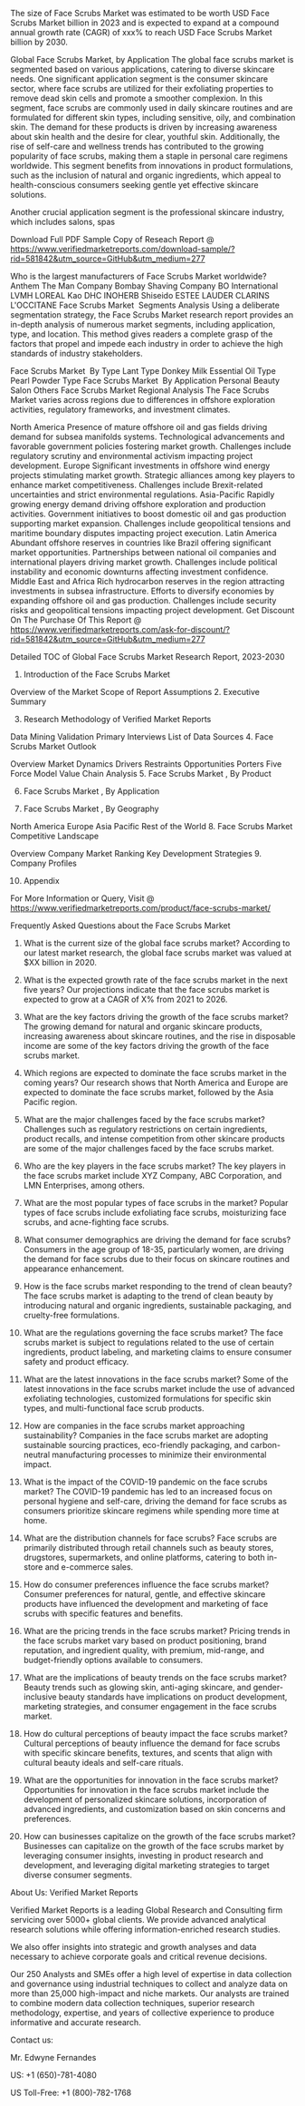 The size of Face Scrubs Market was estimated to be worth USD Face Scrubs Market billion in 2023 and is expected to expand at a compound annual growth rate (CAGR) of xxx% to reach USD Face Scrubs Market billion by 2030.

Global Face Scrubs Market, by Application
The global face scrubs market is segmented based on various applications, catering to diverse skincare needs. One significant application segment is the consumer skincare sector, where face scrubs are utilized for their exfoliating properties to remove dead skin cells and promote a smoother complexion. In this segment, face scrubs are commonly used in daily skincare routines and are formulated for different skin types, including sensitive, oily, and combination skin. The demand for these products is driven by increasing awareness about skin health and the desire for clear, youthful skin. Additionally, the rise of self-care and wellness trends has contributed to the growing popularity of face scrubs, making them a staple in personal care regimens worldwide. This segment benefits from innovations in product formulations, such as the inclusion of natural and organic ingredients, which appeal to health-conscious consumers seeking gentle yet effective skincare solutions.

Another crucial application segment is the professional skincare industry, which includes salons, spas

Download Full PDF Sample Copy of Reseach Report @ https://www.verifiedmarketreports.com/download-sample/?rid=581842&utm_source=GitHub&utm_medium=277

Who is the largest manufacturers of Face Scrubs Market worldwide?
Anthem
The Man Company
Bombay Shaving Company
BO International
LVMH
LOREAL
Kao
DHC
INOHERB
Shiseido
ESTEE LAUDER
CLARINS
L'OCCITANE
Face Scrubs Market  Segments Analysis
Using a deliberate segmentation strategy, the Face Scrubs Market research report provides an in-depth analysis of numerous market segments, including application, type, and location. This method gives readers a complete grasp of the factors that propel and impede each industry in order to achieve the high standards of industry stakeholders.

Face Scrubs Market  By Type
Lant Type
Donkey Milk
Essential Oil Type
Pearl Powder Type
Face Scrubs Market  By Application
Personal
Beauty Salon
Others
Face Scrubs Market Regional Analysis
The Face Scrubs Market varies across regions due to differences in offshore exploration activities, regulatory frameworks, and investment climates.

North America
Presence of mature offshore oil and gas fields driving demand for subsea manifolds systems.
Technological advancements and favorable government policies fostering market growth.
Challenges include regulatory scrutiny and environmental activism impacting project development.
Europe
Significant investments in offshore wind energy projects stimulating market growth.
Strategic alliances among key players to enhance market competitiveness.
Challenges include Brexit-related uncertainties and strict environmental regulations.
Asia-Pacific
Rapidly growing energy demand driving offshore exploration and production activities.
Government initiatives to boost domestic oil and gas production supporting market expansion.
Challenges include geopolitical tensions and maritime boundary disputes impacting project execution.
Latin America
Abundant offshore reserves in countries like Brazil offering significant market opportunities.
Partnerships between national oil companies and international players driving market growth.
Challenges include political instability and economic downturns affecting investment confidence.
Middle East and Africa
Rich hydrocarbon reserves in the region attracting investments in subsea infrastructure.
Efforts to diversify economies by expanding offshore oil and gas production.
Challenges include security risks and geopolitical tensions impacting project development.
Get Discount On The Purchase Of This Report @ https://www.verifiedmarketreports.com/ask-for-discount/?rid=581842&utm_source=GitHub&utm_medium=277

Detailed TOC of Global Face Scrubs Market Research Report, 2023-2030
1. Introduction of the Face Scrubs Market

Overview of the Market
Scope of Report
Assumptions
2. Executive Summary

3. Research Methodology of Verified Market Reports

Data Mining
Validation
Primary Interviews
List of Data Sources
4. Face Scrubs Market Outlook

Overview
Market Dynamics
Drivers
Restraints
Opportunities
Porters Five Force Model
Value Chain Analysis
5. Face Scrubs Market , By Product

6. Face Scrubs Market , By Application

7. Face Scrubs Market , By Geography

North America
Europe
Asia Pacific
Rest of the World
8. Face Scrubs Market Competitive Landscape

Overview
Company Market Ranking
Key Development Strategies
9. Company Profiles

10. Appendix

For More Information or Query, Visit @ https://www.verifiedmarketreports.com/product/face-scrubs-market/

Frequently Asked Questions about the Face Scrubs Market
1. What is the current size of the global face scrubs market?
According to our latest market research, the global face scrubs market was valued at $XX billion in 2020.

2. What is the expected growth rate of the face scrubs market in the next five years?
Our projections indicate that the face scrubs market is expected to grow at a CAGR of X% from 2021 to 2026.

3. What are the key factors driving the growth of the face scrubs market?
The growing demand for natural and organic skincare products, increasing awareness about skincare routines, and the rise in disposable income are some of the key factors driving the growth of the face scrubs market.

4. Which regions are expected to dominate the face scrubs market in the coming years?
Our research shows that North America and Europe are expected to dominate the face scrubs market, followed by the Asia Pacific region.

5. What are the major challenges faced by the face scrubs market?
Challenges such as regulatory restrictions on certain ingredients, product recalls, and intense competition from other skincare products are some of the major challenges faced by the face scrubs market.

6. Who are the key players in the face scrubs market?
The key players in the face scrubs market include XYZ Company, ABC Corporation, and LMN Enterprises, among others.

7. What are the most popular types of face scrubs in the market?
Popular types of face scrubs include exfoliating face scrubs, moisturizing face scrubs, and acne-fighting face scrubs.

8. What consumer demographics are driving the demand for face scrubs?
Consumers in the age group of 18-35, particularly women, are driving the demand for face scrubs due to their focus on skincare routines and appearance enhancement.

9. How is the face scrubs market responding to the trend of clean beauty?
The face scrubs market is adapting to the trend of clean beauty by introducing natural and organic ingredients, sustainable packaging, and cruelty-free formulations.

10. What are the regulations governing the face scrubs market?
The face scrubs market is subject to regulations related to the use of certain ingredients, product labeling, and marketing claims to ensure consumer safety and product efficacy.

11. What are the latest innovations in the face scrubs market?
Some of the latest innovations in the face scrubs market include the use of advanced exfoliating technologies, customized formulations for specific skin types, and multi-functional face scrub products.

12. How are companies in the face scrubs market approaching sustainability?
Companies in the face scrubs market are adopting sustainable sourcing practices, eco-friendly packaging, and carbon-neutral manufacturing processes to minimize their environmental impact.

13. What is the impact of the COVID-19 pandemic on the face scrubs market?
The COVID-19 pandemic has led to an increased focus on personal hygiene and self-care, driving the demand for face scrubs as consumers prioritize skincare regimens while spending more time at home.

14. What are the distribution channels for face scrubs?
Face scrubs are primarily distributed through retail channels such as beauty stores, drugstores, supermarkets, and online platforms, catering to both in-store and e-commerce sales.

15. How do consumer preferences influence the face scrubs market?
Consumer preferences for natural, gentle, and effective skincare products have influenced the development and marketing of face scrubs with specific features and benefits.

16. What are the pricing trends in the face scrubs market?
Pricing trends in the face scrubs market vary based on product positioning, brand reputation, and ingredient quality, with premium, mid-range, and budget-friendly options available to consumers.

17. What are the implications of beauty trends on the face scrubs market?
Beauty trends such as glowing skin, anti-aging skincare, and gender-inclusive beauty standards have implications on product development, marketing strategies, and consumer engagement in the face scrubs market.

18. How do cultural perceptions of beauty impact the face scrubs market?
Cultural perceptions of beauty influence the demand for face scrubs with specific skincare benefits, textures, and scents that align with cultural beauty ideals and self-care rituals.

19. What are the opportunities for innovation in the face scrubs market?
Opportunities for innovation in the face scrubs market include the development of personalized skincare solutions, incorporation of advanced ingredients, and customization based on skin concerns and preferences.

20. How can businesses capitalize on the growth of the face scrubs market?
Businesses can capitalize on the growth of the face scrubs market by leveraging consumer insights, investing in product research and development, and leveraging digital marketing strategies to target diverse consumer segments.

About Us: Verified Market Reports

Verified Market Reports is a leading Global Research and Consulting firm servicing over 5000+ global clients. We provide advanced analytical research solutions while offering information-enriched research studies.

We also offer insights into strategic and growth analyses and data necessary to achieve corporate goals and critical revenue decisions.

Our 250 Analysts and SMEs offer a high level of expertise in data collection and governance using industrial techniques to collect and analyze data on more than 25,000 high-impact and niche markets. Our analysts are trained to combine modern data collection techniques, superior research methodology, expertise, and years of collective experience to produce informative and accurate research.

Contact us:

Mr. Edwyne Fernandes

US: +1 (650)-781-4080

US Toll-Free: +1 (800)-782-1768
